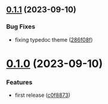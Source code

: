 ## [0.1.1](https://github.com/codibre/nodejs-grpc-mutex-client/compare/v0.1.0...v0.1.1) (2023-09-10)


### Bug Fixes

* fixing typedoc theme ([286f08f](https://github.com/codibre/nodejs-grpc-mutex-client/commit/286f08f39d6f7bb3799b4b89eb238527d45a56ac))

# [0.1.0](https://github.com/codibre/nodejs-grpc-mutex-client/compare/v0.0.0...v0.1.0) (2023-09-10)


### Features

* first release ([c0f8873](https://github.com/codibre/nodejs-grpc-mutex-client/commit/c0f8873a188f668d0b0070eb78a8baddeda0f304))
